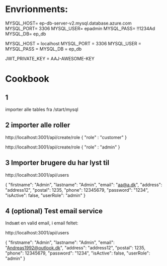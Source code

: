 # Envrionments:

MYSQL_HOST= ep-db-server-v2.mysql.database.azure.com
MYSQL_PORT= 3306
MYSQL_USER= epadmin
MYSQL_PASS= !!1234Ad
MYSQL_DB= ep_db

MYSQL_HOST = localhost
MYSQL_PORT = 3306
MYSQL_USER = <Your user here>
MYSQL_PASS = <Your Password here>
MYSQL_DB = ep_db

JWT_PRIVATE_KEY = AAJ-AWESOME-KEY

# Cookbook

## 1 
importer alle tables fra /start/mysql
## 2 importer alle roller
http://localhost:3001/api/create/role
{
    "role" : "customer"
}

http://localhost:3001/api/create/role
{
    "role" : "admin"
}

## 3 Importer brugere du har lyst til

http://localhost:3001/api/users

{
    "firstname": "Admin",
    "lastname": "Admin",
    "email": "aa@a.dk",
    "address": "address12",
    "postal": 1235,
    "phone": 12345679,
    "password": "1234",
    "isActive": false,
    "userRole": "admin"
}

## 4 (optional) Test email service

Indsæt en valid email, i email feltet:

http://localhost:3001/api/users

{
    "firstname": "Admin",
    "lastname": "Admin",
    "email": "Andreas1992@outlook.dk",
    "address": "address12",
    "postal": 1235,
    "phone": 12345679,
    "password": "1234",
    "isActive": false,
    "userRole": "admin"
}